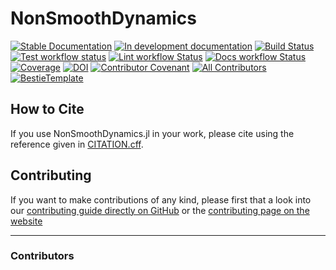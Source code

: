 # NonSmoothDynamics

[![Stable Documentation](https://img.shields.io/badge/docs-stable-blue.svg)](https://tmigot.github.io/NonSmoothDynamics.jl/stable)
[![In development documentation](https://img.shields.io/badge/docs-dev-blue.svg)](https://tmigot.github.io/NonSmoothDynamics.jl/dev)
[![Build Status](https://github.com/tmigot/NonSmoothDynamics.jl/workflows/Test/badge.svg)](https://github.com/tmigot/NonSmoothDynamics.jl/actions)
[![Test workflow status](https://github.com/tmigot/NonSmoothDynamics.jl/actions/workflows/Test.yml/badge.svg?branch=main)](https://github.com/tmigot/NonSmoothDynamics.jl/actions/workflows/Test.yml?query=branch%3Amain)
[![Lint workflow Status](https://github.com/tmigot/NonSmoothDynamics.jl/actions/workflows/Lint.yml/badge.svg?branch=main)](https://github.com/tmigot/NonSmoothDynamics.jl/actions/workflows/Lint.yml?query=branch%3Amain)
[![Docs workflow Status](https://github.com/tmigot/NonSmoothDynamics.jl/actions/workflows/Docs.yml/badge.svg?branch=main)](https://github.com/tmigot/NonSmoothDynamics.jl/actions/workflows/Docs.yml?query=branch%3Amain)
[![Coverage](https://codecov.io/gh/tmigot/NonSmoothDynamics.jl/branch/main/graph/badge.svg)](https://codecov.io/gh/tmigot/NonSmoothDynamics.jl)
[![DOI](https://zenodo.org/badge/DOI/FIXME)](https://doi.org/FIXME)
[![Contributor Covenant](https://img.shields.io/badge/Contributor%20Covenant-2.1-4baaaa.svg)](CODE_OF_CONDUCT.md)
[![All Contributors](https://img.shields.io/github/all-contributors/tmigot/NonSmoothDynamics.jl?labelColor=5e1ec7&color=c0ffee&style=flat-square)](#contributors)
[![BestieTemplate](https://img.shields.io/endpoint?url=https://raw.githubusercontent.com/JuliaBesties/BestieTemplate.jl/main/docs/src/assets/badge.json)](https://github.com/JuliaBesties/BestieTemplate.jl)

## How to Cite

If you use NonSmoothDynamics.jl in your work, please cite using the reference given in [CITATION.cff](https://github.com/tmigot/NonSmoothDynamics.jl/blob/main/CITATION.cff).

## Contributing

If you want to make contributions of any kind, please first that a look into our [contributing guide directly on GitHub](docs/src/90-contributing.md) or the [contributing page on the website](https://tmigot.github.io/NonSmoothDynamics.jl/dev/90-contributing/)

---

### Contributors

<!-- ALL-CONTRIBUTORS-LIST:START - Do not remove or modify this section -->
<!-- prettier-ignore-start -->
<!-- markdownlint-disable -->

<!-- markdownlint-restore -->
<!-- prettier-ignore-end -->

<!-- ALL-CONTRIBUTORS-LIST:END -->
